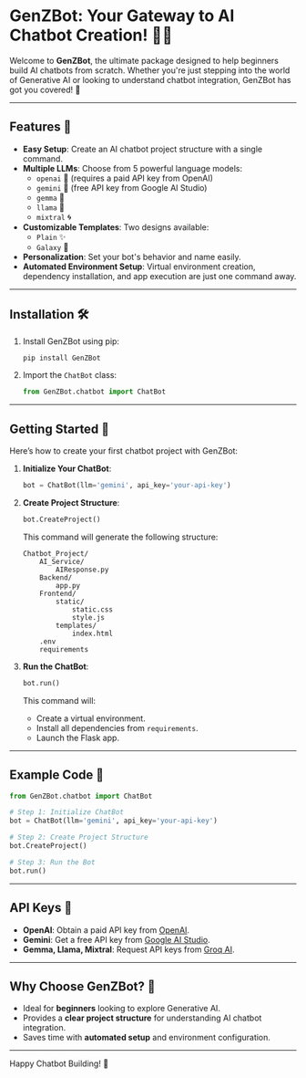 # GenZBot: Your Gateway to AI Chatbot Creation! 🤖✨

Welcome to **GenZBot**, the ultimate package designed to help beginners build AI chatbots from scratch. Whether you're just stepping into the world of Generative AI or looking to understand chatbot integration, GenZBot has got you covered! 🚀

---

## Features 🌟

- **Easy Setup**: Create an AI chatbot project structure with a single command.
- **Multiple LLMs**: Choose from 5 powerful language models:
  - `openai` 🔑 (requires a paid API key from OpenAI)
  - `gemini` 🌌 (free API key from Google AI Studio)
  - `gemma` 🧠
  - `llama` 🦙
  - `mixtral` 🌀
- **Customizable Templates**: Two designs available:
  - `Plain` ✨
  - `Galaxy` 🌠
- **Personalization**: Set your bot's behavior and name easily.
- **Automated Environment Setup**: Virtual environment creation, dependency installation, and app execution are just one command away.

---

## Installation 🛠️

1. Install GenZBot using pip:
   ```bash
   pip install GenZBot
   ```

2. Import the `ChatBot` class:
   ```python
   from GenZBot.chatbot import ChatBot
   ```

---

## Getting Started 🚀

Here’s how to create your first chatbot project with GenZBot:

1. **Initialize Your ChatBot**:
   ```python
   bot = ChatBot(llm='gemini', api_key='your-api-key')
   ```

2. **Create Project Structure**:
   ```python
   bot.CreateProject()
   ```
   This command will generate the following structure:
   ```
   Chatbot_Project/
       AI_Service/
           AIResponse.py
       Backend/
           app.py
       Frontend/
           static/
               static.css
               style.js
           templates/
               index.html
       .env
       requirements
   ```

3. **Run the ChatBot**:
   ```python
   bot.run()
   ```
   This command will:
   - Create a virtual environment.
   - Install all dependencies from `requirements`.
   - Launch the Flask app.

---

## Example Code 📝

```python
from GenZBot.chatbot import ChatBot

# Step 1: Initialize ChatBot
bot = ChatBot(llm='gemini', api_key='your-api-key')

# Step 2: Create Project Structure
bot.CreateProject()

# Step 3: Run the Bot
bot.run()
```

---

## API Keys 🔑

- **OpenAI**: Obtain a paid API key from [OpenAI](https://openai.com/).
- **Gemini**: Get a free API key from [Google AI Studio](https://ai.google/).
- **Gemma, Llama, Mixtral**: Request API keys from [Groq AI](https://groq.com/).

---

## Why Choose GenZBot? 🤔

- Ideal for **beginners** looking to explore Generative AI.
- Provides a **clear project structure** for understanding AI chatbot integration.
- Saves time with **automated setup** and environment configuration.

---

Happy Chatbot Building! 🎉
